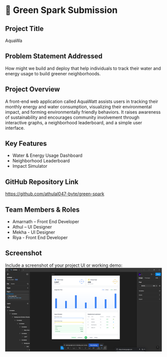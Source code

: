 # 🚀 Green Spark Submission

## Project Title
AquaWa

## Problem Statement Addressed
How might we build and deploy that help individuals to track their water and energy usage to build greener neighborhoods.
## Project Overview
A front-end web application called AquaWatt assists users in tracking their monthly energy and water consumption, visualizing their environmental impact, and forming environmentally friendly behaviors. It raises awareness of sustainability and encourages community involvement through interactive graphs, a neighborhood leaderboard, and a simple user interface.

## Key Features
- Water & Energy Usage Dashboard
- Neighborhood Leaderboard
- Impact Simulator

## GitHub Repository Link
https://github.com/athulal047-byte/green-spark

## Team Members & Roles
- Amarnath – Front End Developer
- Athul – UI Designer
- Mekha - UI Designer
- Riya - Front End Developer

## Screenshot
Include a screenshot of your project UI or working demo:
![image_alt](https://github.com/athulal047-byte/green-spark/blob/a1fb0837c79853388d6319805ba4d359bd7baa08/Screenshot%202025-08-02%20203948.png)

